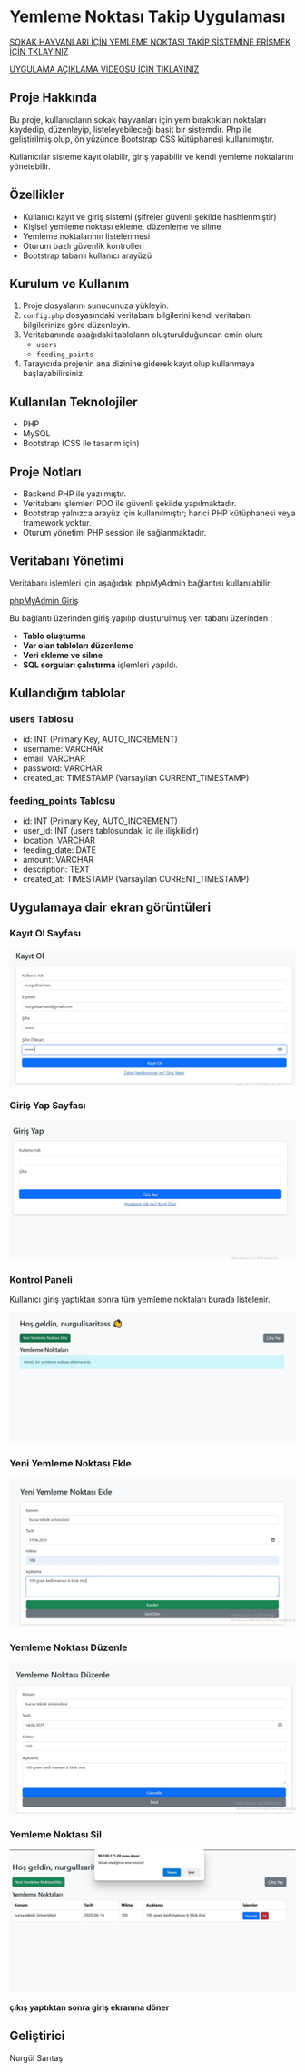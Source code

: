 # Yemleme Noktası Takip Uygulaması

[SOKAK HAYVANLARI İÇİN YEMLEME NOKTASI TAKİP SİSTEMİNE ERİŞMEK İÇİN TKLAYINIZ](http://95.130.171.20/~st22360859022)



[UYGULAMA AÇIKLAMA VİDEOSU İÇİN TIKLAYINIZ](https://www.youtube.com/watch?v=KuScy2aqOyI)


## Proje Hakkında

Bu proje, kullanıcıların sokak hayvanları için yem bıraktıkları noktaları kaydedip, düzenleyip, listeleyebileceği basit bir sistemdir. Php ile geliştirilmiş olup, ön yüzünde Bootstrap CSS kütüphanesi kullanılmıştır.

Kullanıcılar sisteme kayıt olabilir, giriş yapabilir ve kendi yemleme noktalarını yönetebilir.

## Özellikler

- Kullanıcı kayıt ve giriş sistemi (şifreler güvenli şekilde hashlenmiştir)
- Kişisel yemleme noktası ekleme, düzenleme ve silme
- Yemleme noktalarının listelenmesi
- Oturum bazlı güvenlik kontrolleri
- Bootstrap tabanlı kullanıcı arayüzü

## Kurulum ve Kullanım

1. Proje dosyalarını sunucunuza yükleyin.
2. `config.php` dosyasındaki veritabanı bilgilerini kendi veritabanı bilgilerinize göre düzenleyin.
3. Veritabanında aşağıdaki tabloların oluşturulduğundan emin olun:
    - `users`
    - `feeding_points`
4. Tarayıcıda projenin ana dizinine giderek kayıt olup kullanmaya başlayabilirsiniz.

## Kullanılan Teknolojiler

- PHP 
- MySQL
- Bootstrap (CSS ile tasarım için)


## Proje Notları

- Backend PHP ile yazılmıştır.
- Veritabanı işlemleri PDO ile güvenli şekilde yapılmaktadır.
- Bootstrap yalnızca arayüz için kullanılmıştır; harici PHP kütüphanesi veya framework yoktur.
- Oturum yönetimi PHP session ile sağlanmaktadır.

## Veritabanı Yönetimi

Veritabanı işlemleri için aşağıdaki phpMyAdmin bağlantısı kullanılabilir:

[phpMyAdmin Giriş](http://95.130.171.20/phpmyadmin)

Bu bağlantı üzerinden giriş yapılıp oluşturulmuş veri tabanı üzerinden :
- **Tablo oluşturma**
- **Var olan tabloları düzenleme**
- **Veri ekleme ve silme**
- **SQL sorguları çalıştırma** işlemleri yapıldı.


## Kullandığım tablolar

### users Tablosu

- id: INT (Primary Key, AUTO_INCREMENT)
- username: VARCHAR
- email: VARCHAR
- password: VARCHAR
- created_at: TIMESTAMP (Varsayılan CURRENT_TIMESTAMP)

### feeding_points Tablosu

- id: INT (Primary Key, AUTO_INCREMENT)
- user_id: INT (users tablosundaki id ile ilişkilidir)
- location: VARCHAR
- feeding_date: DATE
- amount: VARCHAR
- description: TEXT
- created_at: TIMESTAMP (Varsayılan CURRENT_TIMESTAMP)



## Uygulamaya dair ekran görüntüleri

###  Kayıt Ol Sayfası
![Kayıt Ol Sayfası](screenshots/signup.jpg)

###  Giriş Yap Sayfası
![Giriş Sayfası](screenshots/login.jpg)

###  Kontrol Paneli 
Kullanıcı giriş yaptıktan sonra tüm yemleme noktaları burada listelenir.

![Kontrol Paneli](screenshots/index.jpg)

###  Yeni Yemleme Noktası Ekle
![Yeni Yemleme Noktası Ekle](screenshots/addpoint.jpg)

###  Yemleme Noktası Düzenle
![Yemleme Noktası Düzenle](screenshots/editpoint.jpg)

###  Yemleme Noktası Sil
![Yemleme Noktası Sil](screenshots/deletepoint.jpg)

**çıkış yaptıktan sonra giriş ekranına döner**



## Geliştirici 
Nurgül Sarıtaş 



